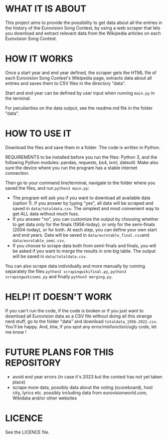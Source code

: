 # WHAT IT IS ABOUT
This project aims to provide the possibility to get data about all the entries in the history of the Eurovision Song Contest, by using a web scraper that lets you download and extract relevant data from the Wikipedia articles on each Eurovision Song Contest.

# HOW IT WORKS
Once a start year and end year defined, the scraper gets the HTML file of each Eurovision Song Contest's Wikipedia page, extracts data about all entries and saves them to CSV files in the directory "data".

Start and end year can be defined by user input when running `main.py` in the terminal.

For peculiarities on the data output, see the readme.md file in the folder "data".

# HOW TO USE IT
Download the files and save them in a folder. The code is written in Python.

REQUIREMENTS to be installed before you run the files: Python 3, and the following Python modules: 
pandas, requests, bs4, lxml, dateutil. Make also sure the device where you run the program has a stable internet connection.

Then go to your command line/terminal, navigate to the folder where you saved the files, and run `python3 main.py`:
- The program will ask you if you want to download all available data (option 1). If you answer by typing "yes", all data will be scraped and saved in `data/totaldata.csv`. The simplest and most convenient way to get ALL data without much fuss.
- If you answer "no", you can customize the output by choosing whether to get data only for the finals (1956-today), or only for the semi-finals (2004-today), or for both. At each step, you can define your own start and end years. Data will be saved in `data/eurotable_final.csv`and `data/eurotable_semi.csv`.
- If you choose to scrape data both from semi-finals and finals, you will be asked if you want to merge the results in one big table. The output will be saved in `data/totaldata.csv`.

You can also scrape data individually and more manually by running separately the files `python3 scrapingwikifinal.py`, `python3 scrapingwikisemi.py` and finally `python3 merging.py`.

# HELP! IT DOESN'T WORK
If you can't run the code, if the code is broken or if you just want to download all Eurovision data as a CSV file without doing all this strange nerd stuff, go to the folder "data" and download `totaldata_1956-2022.csv`. You'll be happy.
And, btw, if you spot any error/misfunction/ugly code, let me know !

# FUTURE PLANS FOR THIS REPOSITORY
- avoid end year errors (in case it's 2023 but the contest has not yet taken place)
- scrape more data, possibly data about the voting (scoreboard), host city, lyrics etc. possibly including data from eurovisionworld.com, Wikidata and/or other websites

# LICENCE
See the LICENCE file.
